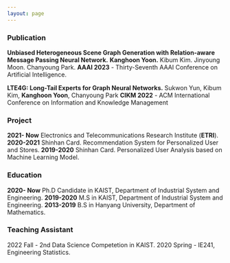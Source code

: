 ```yaml
---
layout: page
---
```

### Publication
**Unbiased Heterogeneous Scene Graph Generation with Relation-aware Message Passing Neural Network.** 
**Kanghoon Yoon.** Kibum Kim. Jinyoung Moon. Chanyoung Park.
**AAAI 2023** - Thirty-Seventh AAAI Conference on Artificial Intelligence.

**LTE4G: Long-Tail Experts for Graph Neural Networks.** 
Sukwon Yun, Kibum Kim, **Kanghoon Yoon**, Chanyoung Park
**CIKM 2022** - ACM International Conference on Information and Knowledge Management

### Project
**2021- Now** Electronics and Telecommunications Research Institute (**ETRI**). 
**2020-2021** Shinhan Card. Recommendation System for Personalized User and Stores.
**2019-2020** Shinhan Card. Personalized User Analysis based on Machine Learning Model.

### Education
**2020- Now** Ph.D Candidate in KAIST, Department of Industrial System and Engineering.
**2019-2020** M.S in KAIST, Department of Industrial System and Engineering.
**2013-2019** B.S in Hanyang University, Department of Mathematics.

### Teaching Assistant
2022 Fall - 2nd Data Science Competetion in KAIST.
2020 Spring - IE241, Engineering Statistics.
